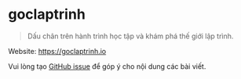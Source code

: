 # goclaptrinh

> Dấu chân trên hành trình học tập và khám phá thế giới lập trình.

Website: https://goclaptrinh.io

Vui lòng tạo [GitHub issue](https://github.com/btnguyen2k/goclaptrinh/issues) để góp ý cho nội dung các bài viết.
